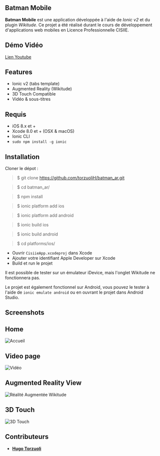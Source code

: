 ## Batman Mobile

**Batman Mobile** est une application développée à l'aide de *Ionic v2* et du plugin *Wikitude*.
Ce projet a été réalisé durant le cours de développement d'applications web mobiles en Licence Professionnelle CISIIE.

## Démo Vidéo
[Lien Youtube](https://www.youtube.com/watch?v=-WRip_Jx18M%29)

## Features
- Ionic v2 (tabs template)
- Augmented Reality (Wikitude)
- 3D Touch Compatible
- Vidéo & sous-titres

## Requis

 - iOS 8.x et +
 - Xcode 8.0 et + (OSX & macOS)
 - Ionic CLI 
 - ```sudo npm install -g ionic```

## Installation

Cloner le dépot :
> $ git clone https://github.com/torzuoliH/batman_ar.git

> $ cd batman_ar/

> $ npm install

> $ ionic platform add ios

> $ ionic platform add android

> $ ionic build ios

> $ ionic build android

> $ cd platforms/ios/

- Ouvrir ```CisiieApp.xcodeproj``` dans Xcode
- Ajouter votre identifiant Apple Developer sur Xcode
- Build et run le projet

Il est possible de tester sur un émulateur iDevice, mais l'onglet Wikitude ne fonctionnera pas.

Le projet est également fonctionnel sur Android, vous pouvez le tester à l'aide de ```ionic emulate android``` ou en ouvrant le projet dans Android Studio.

## Screenshots

## Home ##
 ![Accueil](http://i.imgur.com/RTtLtqq.jpg)
 ## Video page ##
 ![Vidéo](http://i.imgur.com/gLehqD0.jpg)
 ## Augmented Reality View ##
 ![Réalité Augmentée Wikitude](http://i.imgur.com/yqq2I8K.jpg)
 ## 3D Touch ##
 ![3D Touch](http://i.imgur.com/PhHbGWX.jpg)

## Contributeurs
* [**Hugo Torzuoli**](https://github.com/torzuoliH)

